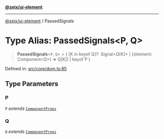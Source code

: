 [**@zeix/ui-element**](../README.md)

***

[@zeix/ui-element](../globals.md) / PassedSignals

# Type Alias: PassedSignals\<P, Q\>

> **PassedSignals**\<`P`, `Q`\> = \{ \[K in keyof Q\]?: Signal\<Q\[K\]\> \| ((element: Component\<Q\>) =\> Q\[K\]) \| keyof P \}

Defined in: [src/core/dom.ts:85](https://github.com/zeixcom/ui-element/blob/8a5f554f7f150bc30f3cc67f612a4c3067704cb6/src/core/dom.ts#L85)

## Type Parameters

### P

`P` *extends* [`ComponentProps`](ComponentProps.md)

### Q

`Q` *extends* [`ComponentProps`](ComponentProps.md)

